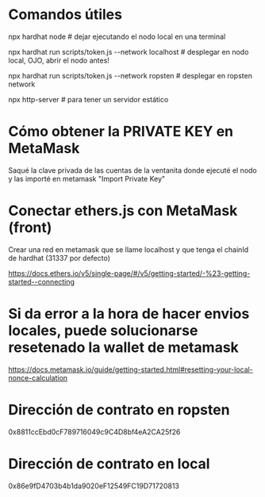# Comandos útiles

npx hardhat node # dejar ejecutando el nodo local en una terminal

npx hardhat run scripts/token.js --network localhost # desplegar en nodo local, OJO, abrir el nodo antes!

npx hardhat run scripts/token.js --network ropsten # desplegar en ropsten network

npx http-server # para tener un servidor estático

# Cómo obtener la PRIVATE KEY en MetaMask

Saqué la clave privada de las cuentas de la ventanita donde ejecuté el nodo y las importé en metamask "Import Private Key"

# Conectar ethers.js con MetaMask (front)

Crear una red en metamask que se llame localhost y que tenga el chainId de hardhat (31337 por defecto)

https://docs.ethers.io/v5/single-page/#/v5/getting-started/-%23-getting-started--connecting

# Si da error a la hora de hacer envios locales, puede solucionarse resetenado la wallet de metamask

https://docs.metamask.io/guide/getting-started.html#resetting-your-local-nonce-calculation

# Dirección de contrato en ropsten

0x8811ccEbd0cF789716049c9C4D8bf4eA2CA25f26

# Dirección de contrato en local

0x86e9fD4703b4b1da9020eF12549FC19D71720813

